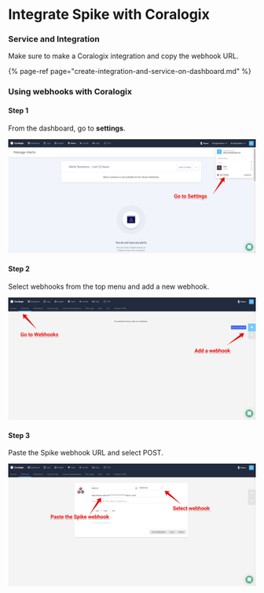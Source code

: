 # Integrate Spike with Coralogix

### Service and Integration

Make sure to make a Coralogix integration and copy the webhook URL.

{% page-ref page="create-integration-and-service-on-dashboard.md" %}



### Using webhooks with Coralogix

#### Step 1

From the dashboard, go to **settings**.

![](../.gitbook/assets/image%20%28110%29.png)



#### Step 2

Select webhooks from the top menu and add a new webhook.

![](../.gitbook/assets/image%20%28100%29.png)



#### Step 3

Paste the Spike webhook URL and select POST.

![](../.gitbook/assets/image%20%2869%29.png)

